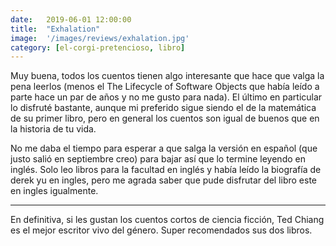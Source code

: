 ```yaml
---
date:   2019-06-01 12:00:00
title:  "Exhalation"
image:  '/images/reviews/exhalation.jpg'
category: [el-corgi-pretencioso, libro]
---
```

Muy buena, todos los cuentos tienen algo interesante que hace que valga la pena leerlos (menos el The Lifecycle of Software Objects que había leído a parte hace un par de años y no me gusto para nada). El último en particular lo disfruté bastante, aunque mi preferido sigue siendo el de la matemática de su primer libro, pero en general los cuentos son igual de buenos que en la historia de tu vida.

No me daba el tiempo para esperar a que salga la versión en español (que justo salió en septiembre creo) para bajar así que lo termine leyendo en inglés. Solo leo libros para la facultad en inglés y había leído la biografía de derek yu en ingles, pero me agrada saber que pude disfrutar del libro este en ingles igualmente.

<hr>

En definitiva, si les gustan los cuentos cortos de ciencia ficción, Ted Chiang es el mejor escritor vivo del género. Super recomendados sus dos libros.

